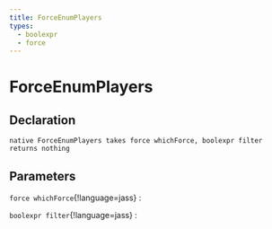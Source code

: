 ```yaml
---
title: ForceEnumPlayers
types:
  - boolexpr
  - force
---
```


# ForceEnumPlayers

## Declaration

```jass
native ForceEnumPlayers takes force whichForce, boolexpr filter returns nothing
```

## Parameters
`force whichForce`{!language=jass}
: 

`boolexpr filter`{!language=jass}
: 
